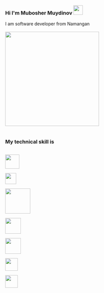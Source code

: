 ### Hi I'm Mubosher Muydinov <img src="https://camo.githubusercontent.com/e8e7b06ecf583bc040eb60e44eb5b8e0ecc5421320a92929ce21522dbc34c891/68747470733a2f2f6d656469612e67697068792e636f6d2f6d656469612f6876524a434c467a6361737252346961377a2f67697068792e676966" width="30" />

I am software developer from Namangan 
<br/>
<br/>
<img src="https://i0.wp.com/dxminds.com/wp-content/uploads/2021/07/How-Much-Does-it-Cost-to-hire-Mern-stack-developer.jpg" width="300"  style="margin:auto;" />
<br/>
<br/>
### My technical skill is <br/>

<code> <img src="https://ru.seaicons.com/wp-content/uploads/2015/07/Other-html-5-icon.png" width="45" /> </code>
<code> <img src="https://upload.wikimedia.org/wikipedia/commons/thumb/d/d5/CSS3_logo_and_wordmark.svg/1200px-CSS3_logo_and_wordmark.svg.png" width="35" /> </code>
<code> <img src="https://fedojo.com/wp-content/uploads/2019/03/logo-javascript-png-html-code-allows-to-embed-javascript-logo-in-your-website-587.png" width="80" /> </code>
<code> <img src="https://miro.medium.com/max/496/0*M4AO0-wTcV3audnp.png" width="50" /> </code>
<code> <img src="https://avatars.githubusercontent.com/u/6128107?s=280&v=4" width="50" /> </code>
<code> <img src="https://havola.uz/uploads/logos/r0nq6p5c.png" width="40" /> </code>
<code> <img src="https://upload.wikimedia.org/wikipedia/commons/thumb/b/b2/Bootstrap_logo.svg/1200px-Bootstrap_logo.svg.png" width="40" /> </code>
<code>  </code>
<br/>
